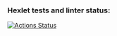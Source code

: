### Hexlet tests and linter status:
[![Actions Status](https://github.com/Joiner20/layout-designer-project-lvl1/workflows/hexlet-check/badge.svg)](https://github.com/Joiner20/layout-designer-project-lvl1/actions)